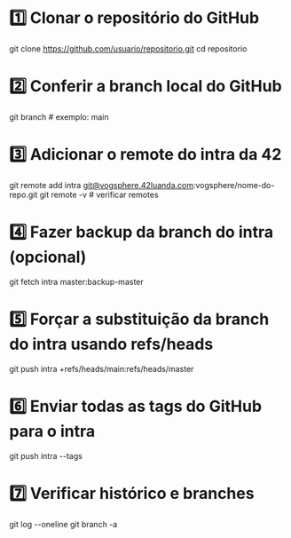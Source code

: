 # 1️⃣ Clonar o repositório do GitHub
git clone https://github.com/usuario/repositorio.git
cd repositorio

# 2️⃣ Conferir a branch local do GitHub
git branch  # exemplo: main

# 3️⃣ Adicionar o remote do intra da 42
git remote add intra git@vogsphere.42luanda.com:vogsphere/nome-do-repo.git
git remote -v  # verificar remotes

# 4️⃣ Fazer backup da branch do intra (opcional)
git fetch intra master:backup-master

# 5️⃣ Forçar a substituição da branch do intra usando refs/heads
git push intra +refs/heads/main:refs/heads/master

# 6️⃣ Enviar todas as tags do GitHub para o intra
git push intra --tags

# 7️⃣ Verificar histórico e branches
git log --oneline
git branch -a

